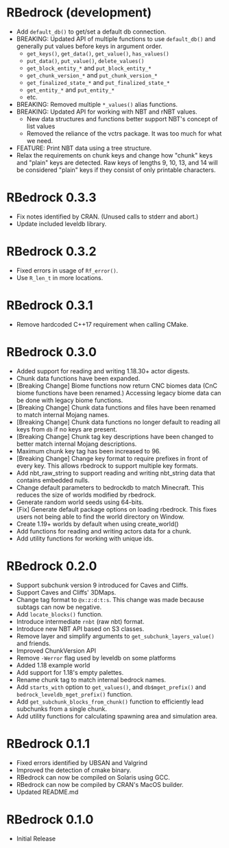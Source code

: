 # RBedrock (development)

* Add `default_db()` to get/set a default db connection.
* BREAKING: Updated API of multiple functions to use `default_db()`
  and generally put values before keys in argument order.
  - `get_keys()`, `get_data()`, `get_value()`, `has_values()`
  - `put_data()`, `put_value()`, `delete_values()`
  - `get_block_entity_*` and `put_block_entity_*`
  - `get_chunk_version_*` and `put_chunk_version_*`
  - `get_finalized_state_*` and `put_finalized_state_*`
  - `get_entity_*` and `put_entity_*`
  - etc.
* BREAKING: Removed multiple `*_values()` alias functions.
* BREAKING: Updated API for working with NBT and rNBT values.
  - New data structures and functions better support NBT's concept of list values
  - Removed the reliance of the vctrs package. It was too much for what we need.
* FEATURE: Print NBT data using a tree structure.
* Relax the requirements on chunk keys and change how "chunk" keys and "plain" keys are detected. Raw keys of lengths 9, 10, 13, and 14 will be considered "plain" keys if they consist of only printable characters.

# RBedrock 0.3.3

* Fix notes identified by CRAN. (Unused calls to stderr and abort.)
* Update included leveldb library.

# RBedrock 0.3.2

* Fixed errors in usage of `Rf_error()`.
* Use `R_len_t` in more locations.

# RBedrock 0.3.1

* Remove hardcoded C++17 requirement when calling CMake.

# RBedrock 0.3.0

* Added support for reading and writing 1.18.30+ actor digests.
* Chunk data functions have been expanded.
* [Breaking Change] Biome functions now return CNC biomes data (CnC biome functions have been renamed.) Accessing legacy biome data can be done with legacy biome functions.
* [Breaking Change] Chunk data functions and files have been renamed to match internal Mojang names.
* [Breaking Change] Chunk data functions no longer default to reading all keys from `db` if no keys are present.
* [Breaking Change] Chunk tag key descriptions have been changed to better match internal Mojang descriptions.
* Maximum chunk key tag has been increased to 96.
* [Breaking Change] Change key format to require prefixes in front of every key. This allows rbedrock to support multiple key formats.
* Add nbt_raw_string to support reading and writing nbt_string data that contains embedded nulls.
* Change default parameters to bedrockdb to match Minecraft. This reduces the size of worlds modified by rbedrock.
* Generate random world seeds using 64-bits.
* [Fix] Generate default package options on loading rbedrock. This fixes users not being able to find the world directory on Window.
* Create 1.19+ worlds by default when using create_world()
* Add functions for reading and writing actors data for a chunk.
* Add utility functions for working with unique ids.

# RBedrock 0.2.0

* Support subchunk version 9 introduced for Caves and Cliffs.
* Support Caves and Cliffs' 3DMaps.
* Change tag format to `@x:z:d:t:s`. This change was made because subtags can now be negative.
* Add `locate_blocks()` function.
* Introduce intermediate `rnbt` (raw nbt) format.
* Introduce new NBT API based on S3 classes.
* Remove layer and simplify arguments to `get_subchunk_layers_value()` and friends.
* Improved ChunkVersion API
* Remove `-Werror` flag used by leveldb on some platforms
* Added 1.18 example world
* Add support for 1.18's empty palettes.
* Rename chunk tag to match internal bedrock names.
* Add `starts_with` option to `get_values()`, and `db$mget_prefix()` and `bedrock_leveldb_mget_prefix()` function.
* Add `get_subchunk_blocks_from_chunk()` function to efficiently lead subchunks from a single chunk.
* Add utility functions for calculating spawning area and simulation area.

# RBedrock 0.1.1

* Fixed errors identified by UBSAN and Valgrind
* Improved the detection of cmake binary.
* RBedrock can now be compiled on Solaris using GCC.
* RBedrock can now be compiled by CRAN's MacOS builder.
* Updated README.md

# RBedrock 0.1.0

* Initial Release
